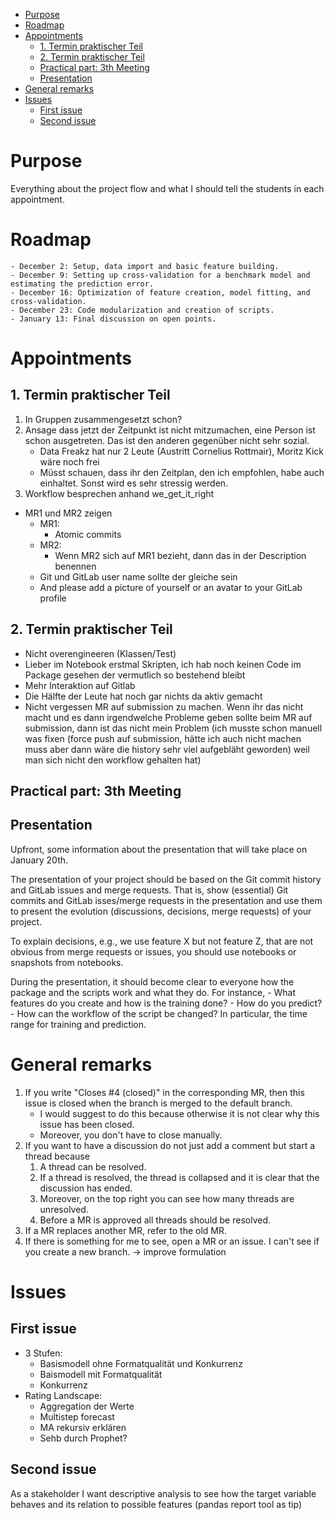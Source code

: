 - [Purpose](#purpose)
- [Roadmap](#roadmap)
- [Appointments](#appointments)
  - [1. Termin praktischer Teil](#1-termin-praktischer-teil)
  - [2. Termin praktischer Teil](#2-termin-praktischer-teil)
  - [Practical part: 3th Meeting](#practical-part-3th-meeting)
  - [Presentation](#presentation)
- [General remarks](#general-remarks)
- [Issues](#issues)
  - [First issue](#first-issue)
  - [Second issue](#second-issue)


# Purpose
Everything about the project flow and what I should tell the students in each appointment.

# Roadmap
    - December 2: Setup, data import and basic feature building.
    - December 9: Setting up cross-validation for a benchmark model and estimating the prediction error.
    - December 16: Optimization of feature creation, model fitting, and cross-validation.
    - December 23: Code modularization and creation of scripts.
    - January 13: Final discussion on open points.

# Appointments
## 1. Termin praktischer Teil
1. In Gruppen zusammengesetzt schon?
2. Ansage dass jetzt der Zeitpunkt ist nicht mitzumachen, eine Person ist schon ausgetreten. Das ist den anderen gegenüber nicht sehr sozial.
   - Data Freakz hat nur 2 Leute (Austritt Cornelius Rottmair), Moritz Kick wäre noch frei
   - Müsst schauen, dass ihr den Zeitplan, den ich empfohlen, habe auch einhaltet. Sonst wird es sehr stressig werden.
3. Workflow besprechen anhand we_get_it_right
  - MR1 und MR2 zeigen
    - MR1:
      - Atomic commits
    - MR2:
      - Wenn MR2 sich auf MR1 bezieht, dann das in der Description benennen
    - Git und GitLab user name sollte der gleiche sein
    - And please add a picture of yourself or an avatar to your GitLab profile

## 2. Termin praktischer Teil
- Nicht overengineeren (Klassen/Test)
- Lieber im Notebook erstmal Skripten, ich hab noch keinen Code im Package gesehen der vermutlich so bestehend bleibt
- Mehr Interaktion auf Gitlab
- Die Hälfte der Leute hat noch gar nichts da aktiv gemacht
- Nicht vergessen MR auf submission zu machen. Wenn ihr das nicht macht und es dann irgendwelche Probleme geben sollte beim MR auf submission, dann ist das nicht mein Problem (ich musste schon manuell was fixen  (force push auf submission, hätte ich auch nicht machen muss aber dann wäre die history sehr viel aufgebläht geworden) weil man sich nicht den workflow gehalten hat)


## Practical part: 3th Meeting
<!-- - Die Studies müssen mehr Speed aufholen -->

## Presentation
Upfront, some information about the presentation that will take place on January 20th.

The presentation of your project should be based on the Git commit history and GitLab issues and merge requests. That is, show (essential) Git commits and GitLab isses/merge requests in the presentation and use them to present the evolution (discussions, decisions, merge requests) of your project.

To explain decisions, e.g., we use feature X but not feature Z, that are not obvious from merge requests or issues, you should use notebooks or snapshots from notebooks.

During the presentation, it should become clear to everyone how the package and the scripts work and what they do.
For instance,
    - What features do you create and how is the training done?
    - How do you predict?
    - How can the workflow of the script be changed? In particular, the time range for training and prediction.


# General remarks
1. If you write "Closes #4 (closed)" in the corresponding MR, then this issue is closed when the branch is merged to the default branch.
   - I would suggest to do this because otherwise it is not clear why this issue has been closed.
   - Moreover, you don't have to close manually.
2. If you want to have a discussion do not just add a comment but start a thread because
   1. A thread can be resolved.
   2. If a thread is resolved, the thread is collapsed and it is clear that the discussion has ended.
   3. Moreover, on the top right you can see how many threads are unresolved.
   4. Before a MR is approved all threads should be resolved.
3. If a MR replaces another MR, refer to the old MR.
4. If there is something for me to see, open a MR or an issue. I can't see if you create a new branch. -> improve formulation


# Issues

## First issue
  - 3 Stufen:
    - Basismodell ohne Formatqualität und Konkurrenz
    - Baismodell mit Formatqualität
    - Konkurrenz
- Rating Landscape:
  - Aggregation der Werte
  - Multistep forecast
  - MA rekursiv erklären
  - Sehb durch Prophet?

## Second issue
As a stakeholder I want descriptive analysis to see how the target variable behaves and its relation to possible features
(pandas report tool as tip)
